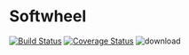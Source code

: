 # Softwheel
[![Build Status](https://travis-ci.org/benwrk/Softwheel.svg?branch=master)](https://travis-ci.org/benwrk/Softwheel)
[![Coverage Status](https://coveralls.io/repos/github/benwrk/Softwheel/badge.svg?branch=master)](https://coveralls.io/github/benwrk/Softwheel?branch=master)
![download](https://img.shields.io/badge/download-100%20trillion-brightgreen.svg)
